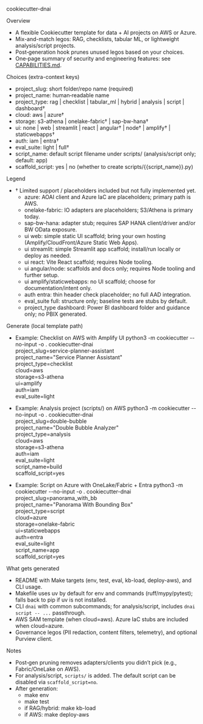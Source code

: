cookiecutter-dnai

Overview
- A flexible Cookiecutter template for data + AI projects on AWS or Azure.
- Mix-and-match legos: RAG, checklists, tabular ML, or lightweight analysis/script projects.
- Post‑generation hook prunes unused legos based on your choices.
- One‑page summary of security and engineering features: see [CAPABILITIES.md](CAPABILITIES.md).

Choices (extra-context keys)
- project_slug: short folder/repo name (required)
- project_name: human‑readable name
- project_type: rag | checklist | tabular_ml | hybrid | analysis | script | dashboard†
- cloud: aws | azure†
- storage: s3-athena | onelake-fabric† | sap-bw-hana†
- ui: none | web | streamlit | react | angular† | node† | amplify† | staticwebapps†
- auth: iam | entra†
- eval_suite: light | full†
- script_name: default script filename under scripts/ (analysis/script only; default: app)
- scaffold_script: yes | no (whether to create scripts/{{script_name}}.py)

Legend
- † Limited support / placeholders included but not fully implemented yet.
  - azure: AOAI client and Azure IaC are placeholders; primary path is AWS.
  - onelake-fabric: IO adapters are placeholders; S3/Athena is primary today.
  - sap-bw-hana: adapter stub; requires SAP HANA client/driver and/or BW OData exposure.
  - ui web: simple static UI scaffold; bring your own hosting (Amplify/CloudFront/Azure Static Web Apps).
  - ui streamlit: simple Streamlit app scaffold; install/run locally or deploy as needed.
  - ui react: Vite React scaffold; requires Node tooling.
  - ui angular/node: scaffolds and docs only; requires Node tooling and further setup.
  - ui amplify/staticwebapps: no UI scaffold; choose for documentation/intent only.
  - auth entra: thin header check placeholder; no full AAD integration.
  - eval_suite full: structure only; baseline tests are stubs by default.
  - project_type dashboard: Power BI dashboard folder and guidance only; no PBIX generated.

Generate (local template path)
- Example: Checklist on AWS with Amplify UI
  python3 -m cookiecutter --no-input -o . cookiecutter-dnai \
    project_slug=service-planner-assistant \
    project_name="Service Planner Assistant" \
    project_type=checklist \
    cloud=aws \
    storage=s3-athena \
    ui=amplify \
    auth=iam \
    eval_suite=light

- Example: Analysis project (scripts/) on AWS
  python3 -m cookiecutter --no-input -o . cookiecutter-dnai \
    project_slug=double-bubble \
    project_name="Double Bubble Analyzer" \
    project_type=analysis \
    cloud=aws \
    storage=s3-athena \
    auth=iam \
    eval_suite=light \
    script_name=build \
    scaffold_script=yes

- Example: Script on Azure with OneLake/Fabric + Entra
  python3 -m cookiecutter --no-input -o . cookiecutter-dnai \
    project_slug=panorama_with_bb \
    project_name="Panorama With Bounding Box" \
    project_type=script \
    cloud=azure \
    storage=onelake-fabric \
    ui=staticwebapps \
    auth=entra \
    eval_suite=light \
    script_name=app \
    scaffold_script=yes

What gets generated
- README with Make targets (env, test, eval, kb-load, deploy-aws), and CLI usage.
- Makefile uses uv by default for env and commands (ruff/mypy/pytest); falls back to pip if uv is not installed.
- CLI `dnai` with common subcommands; for analysis/script, includes `dnai script -- ...` passthrough.
- AWS SAM template (when cloud=aws). Azure IaC stubs are included when cloud=azure.
- Governance legos (PII redaction, content filters, telemetry), and optional Purview client.

Notes
- Post‑gen pruning removes adapters/clients you didn’t pick (e.g., Fabric/OneLake on AWS).
- For analysis/script, `scripts/` is added. The default script can be disabled via `scaffold_script=no`.
- After generation:
  - make env
  - make test
  - if RAG/hybrid: make kb-load
  - if AWS: make deploy-aws
